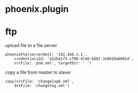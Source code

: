 # phoenix.plugin

# ftp

upload file to a file server
```jenkins
phoenixFtp(serverHost: '192.168.1.1',
    credentialsId: 'a52b4173-cf98-47a0-bd02-3e9019a6082d',
    srcFile: 'pom.xml', targetDir: '.')
```

copy a file from master to slaver
```jenkins
copy(srcFile: 'changelog0.xml',
    dstFile: 'changelog.xml')
```